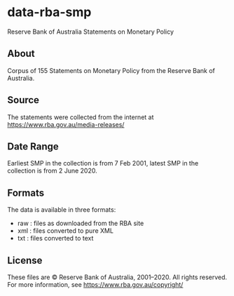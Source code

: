 # data-rba-smp
Reserve Bank of Australia Statements on Monetary Policy

## About
Corpus of 155 Statements on Monetary Policy from the Reserve Bank of Australia.

## Source
The statements were collected from the internet at https://www.rba.gov.au/media-releases/

## Date Range
Earliest SMP in the collection is from 7 Feb 2001, latest SMP in the collection is from 2 June 2020.

## Formats
The data is available in three formats:
* raw : files as downloaded from the RBA site
* xml : files converted to pure XML
* txt : files converted to text

## License
These files are © Reserve Bank of Australia, 2001–2020. All rights reserved.
For more information, see https://www.rba.gov.au/copyright/

